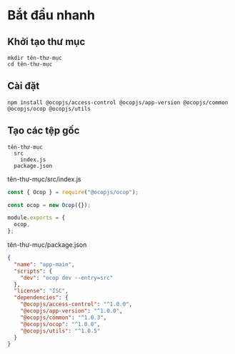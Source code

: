 # Bắt đầu nhanh

## Khởi tạo thư mục

```
mkdir tên-thư-mục
cd tên-thư-mục
```

## Cài đặt

```
npm install @ocopjs/access-control @ocopjs/app-version @ocopjs/common @ocopjs/ocop @ocopjs/utils
```

## Tạo các tệp gốc

```
tên-thư-mục
  src
    index.js
  package.json
```

tên-thư-mục/src/index.js

```js
const { Ocop } = require("@ocopjs/ocop");

const ocop = new Ocop({});

module.exports = {
  ocop,
};
```

tên-thư-mục/package.json

```json
{
  "name": "app-main",
  "scripts": {
    "dev": "ocop dev --entry=src"
  },
  "license": "ISC",
  "dependencies": {
    "@ocopjs/access-control": "^1.0.0",
    "@ocopjs/app-version": "^1.0.0",
    "@ocopjs/common": "^1.0.3",
    "@ocopjs/ocop": "^1.0.0",
    "@ocopjs/utils": "^1.0.5"
  }
}
```

